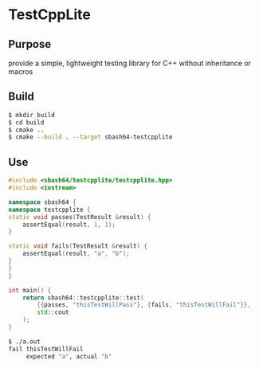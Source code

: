 # TestCppLite

## Purpose
provide a simple, lightweight testing library for C++ without inheritance or macros

## Build
```bash
$ mkdir build
$ cd build
$ cmake ..
$ cmake --build . --target sbash64-testcpplite
```

## Use
```c++
#include <sbash64/testcpplite/testcpplite.hpp>
#include <iostream>

namespace sbash64 {
namespace testcpplite {
static void passes(TestResult &result) {
    assertEqual(result, 1, 1);
}

static void fails(TestResult &result) {
    assertEqual(result, "a", "b");
}
}
}

int main() {
    return sbash64::testcpplite::test(
        {{passes, "thisTestWillPass"}, {fails, "thisTestWillFail"}},
        std::cout
    );
}
```

```bash
$ ./a.out
fail thisTestWillFail
     expected "a", actual "b"
```
